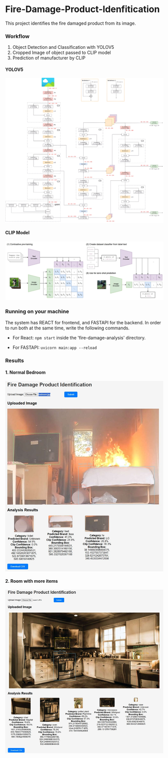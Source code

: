 # Fire-Damage-Product-Idenfitication

This project identifies the fire damaged product from its image.

### Workflow

1. Object Detection and Classification with YOLOV5
2. Cropped Image of object passed to CLIP model
3. Prediction of manufacturer by CLIP

#### YOLOV5

![Arch](yolov5_arch.jpeg)

#### CLIP Model

![](clip_arch.jpg)

### Running on your machine

The system has REACT for frontend, and FASTAPI for the backend. In order to run both at the same time, write the following commands.

- For React: `npm start` inside the 'fire-damage-analysis' directory.

- For FASTAPI: `uvicorn main:app --reload`

### Results

#### 1. Normal Bedroom

![](outputs/bedroom_output.JPG)

#### 2. Room with more items

![](outputs/room1_output.JPG)
